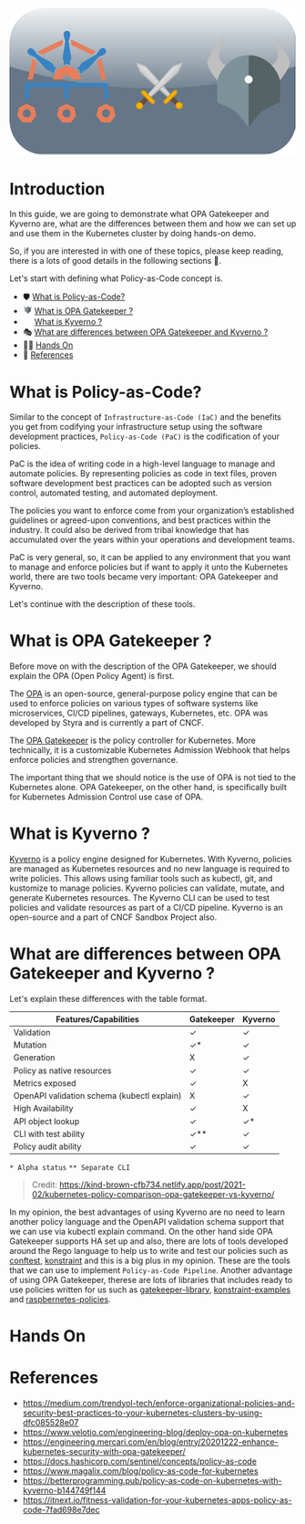 ![policy_as_code_war](./assets/policy_as_code_war.png)

# Introduction
In this guide, we are going to demonstrate what OPA Gatekeeper and Kyverno are, what are the differences between them and how we can set up and use them in the Kubernetes cluster by doing hands-on demo. 

So, if you are interested in with one of these topics, please keep reading, there is a lots of good details in the following sections 💪.

Let's start with defining what Policy-as-Code concept is.

<!-- START doctoc generated TOC please keep comment here to allow auto update -->
<!-- DON'T EDIT THIS SECTION, INSTEAD RE-RUN doctoc TO UPDATE -->

- 🛡️ [What is Policy-as-Code?](#what-is-policy-as-code)
- <img src="https://github.com/open-policy-agent/opa/blob/master/logo/logo.svg" height="16" width="16"/> [What is OPA Gatekeeper ?](#what-is-opa-gatekeeper-)
- <img src="https://github.com/kyverno/artwork/blob/main/Kyverno.svg" height="16" width="16"/> [What is Kyverno ?](#what-is-kyverno-)
- 🎭 [What are differences between OPA Gatekeeper and Kyverno ?](#what-are-differences-between-opa-gatekeeper-and-kyverno-)
- 🧑‍💻 [Hands On](#hands-on)
- 👀 [References](#references)

<!-- END doctoc generated TOC please keep comment here to allow auto update -->

# What is Policy-as-Code?
Similar to the concept of `Infrastructure-as-Code (IaC)` and the benefits you get from codifying your infrastructure setup using the software development practices, `Policy-as-Code (PaC)` is the codification of your policies. 

PaC is the idea of writing code in a high-level language to manage and automate policies. By representing policies as code in text files, proven software development best practices can be adopted such as version control, automated testing, and automated deployment. 

The policies you want to enforce come from your organization’s established guidelines or agreed-upon conventions, and best practices within the industry. It could also be derived from tribal knowledge that has accumulated over the years within your operations and development teams.

PaC is very general, so, it can be applied to any environment that you want to manage and enforce policies but if want to apply it unto the Kubernetes world, there are two tools became very important: OPA Gatekeeper and Kyverno.

Let's continue with the description of these tools.

# What is OPA Gatekeeper ?
Before move on with the description of the OPA Gatekeeper, we should explain the OPA (Open Policy Agent) is first.

The [OPA](https://github.com/open-policy-agent/opa) is an open-source, general-purpose policy engine that can be used to enforce policies on various types of software systems like microservices, CI/CD pipelines, gateways, Kubernetes, etc. OPA was developed by Styra and is currently a part of CNCF.

The [OPA Gatekeeper](https://github.com/open-policy-agent/gatekeeper) is the policy controller for Kubernetes. More technically, it is a customizable Kubernetes Admission Webhook that helps enforce policies and strengthen governance.

The important thing that we should notice is the use of OPA is not tied to the Kubernetes alone. OPA Gatekeeper, on the other hand, is specifically built for Kubernetes Admission Control use case of OPA.

# What is Kyverno ?
[Kyverno](https://github.com/kyverno/kyverno/) is a policy engine designed for Kubernetes. With Kyverno, policies are managed as Kubernetes resources and no new language is required to write policies. This allows using familiar tools such as kubectl, git, and kustomize to manage policies. Kyverno policies can validate, mutate, and generate Kubernetes resources. The Kyverno CLI can be used to test policies and validate resources as part of a CI/CD pipeline. Kyverno is an open-source and a part of CNCF Sandbox Project also.

# What are differences between OPA Gatekeeper and Kyverno ?
Let's explain these differences with the table format.

| Features/Capabilities                       	| Gatekeeper 	| Kyverno 	|
|---------------------------------------------	|------------	|---------	|
| Validation                                  	|      ✓     	|    ✓    	|
| Mutation                                    	|     ✓*     	|    ✓    	|
| Generation                                  	|      X     	|    ✓    	|
| Policy as native resources                  	|      ✓     	|    ✓    	|
| Metrics exposed                             	|      ✓     	|    X    	|
| OpenAPI validation schema (kubectl explain) 	|      X     	|    ✓    	|
| High Availability                           	|      ✓     	|    X    	|
| API object lookup                           	|      ✓     	|    ✓*   	|
| CLI with test ability                       	|     ✓**    	|    ✓    	|
| Policy audit ability                        	|      ✓     	|    ✓    	|

`* Alpha status`
`** Separate CLI`

> Credit: https://kind-brown-cfb734.netlify.app/post/2021-02/kubernetes-policy-comparison-opa-gatekeeper-vs-kyverno/

In my opinion, the best advantages of using Kyverno are no need to learn another policy language and the OpenAPI validation schema support that we can use via kubectl explain command. On the other hand side OPA Gatekeeper supports HA set up and also, there are lots of tools developed around the Rego language to help us to write and test our policies such as [conftest](https://github.com/instrumenta/conftest), [konstraint](https://github.com/plexsystems/konstraint) and this is a big plus in my opinion. These are the tools that we can use to implement `Policy-as-Code Pipeline`. Another advantage of using OPA Gatekeeper, therese are lots of libraries that includes ready to use policies written for us such as [gatekeeper-library](https://github.com/open-policy-agent/gatekeeper-library), [konstraint-examples](https://github.com/plexsystems/konstraint/tree/main/examples) and [raspbernetes-policies](https://github.com/raspbernetes/k8s-security-policies/tree/master/policies).

# Hands On

# References
* https://medium.com/trendyol-tech/enforce-organizational-policies-and-security-best-practices-to-your-kubernetes-clusters-by-using-dfc085528e07
* https://www.velotio.com/engineering-blog/deploy-opa-on-kubernetes
* https://engineering.mercari.com/en/blog/entry/20201222-enhance-kubernetes-security-with-opa-gatekeeper/
* https://docs.hashicorp.com/sentinel/concepts/policy-as-code
* https://www.magalix.com/blog/policy-as-code-for-kubernetes
* https://betterprogramming.pub/policy-as-code-on-kubernetes-with-kyverno-b144749f144
* https://itnext.io/fitness-validation-for-your-kubernetes-apps-policy-as-code-7fad698e7dec
